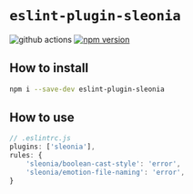 # `eslint-plugin-sleonia`

![github actions](https://github.com/sleonia/eslint-plugin/actions/workflows/push-check.yml/badge.svg)
[![npm version](https://img.shields.io/npm/v/eslint-plugin-sleonia.svg?style=flat-square)](https://www.npmjs.com/package/eslint-plugin-sleonia)

## How to install

```bash
npm i --save-dev eslint-plugin-sleonia
```

## How to use

```js
// .eslintrc.js
plugins: ['sleonia'],
rules: {
    'sleonia/boolean-cast-style': 'error',
    'sleonia/emotion-file-naming': 'error',
}
```
